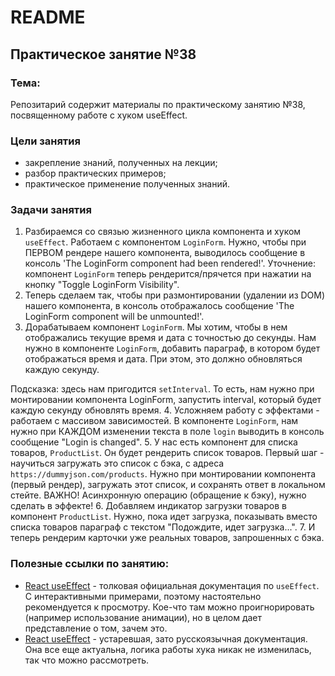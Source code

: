 # README

## Практическое занятие №38

### Тема:

Репозитарий содержит материалы по практическому занятию №38, посвященному работе с хуком useEffect.

### Цели занятия
- закрепление знаний, полученных на лекции;
- разбор практических примеров;
- практическое применение полученных знаний.

### Задачи занятия
1. Разбираемся со связью жизненного цикла компонента и хуком `useEffect`. Работаем с компонентом `LoginForm`. Нужно, чтобы при ПЕРВОМ рендере нашего компонента, выводилось сообщение в консоль 'The LoginForm component had been rendered!'. Уточнение: компонент `LoginForm` теперь рендерится/прячется при нажатии на кнопку "Toggle LoginForm Visibility".
2. Теперь сделаем так, чтобы при размонтировании (удалении из DOM) нашего компонента, в консоль отображалось сообщение 'The LoginForm component will be unmounted!'.
3. Дорабатываем компонент `LoginForm`. Мы хотим, чтобы в нем отображались текущие время и дата с точностью до секунды. Нам нужно в компоненте `LoginForm`, добавить параграф, в котором будет отображаться время и дата. При этом, это должно обновляться каждую секунду.

Подсказка: здесь нам пригодится `setInterval`. То есть, нам нужно при монтировании компонента LoginForm, запустить interval, который будет каждую секунду обновлять время.
4. Усложняем работу с эффектами - работаем с массивом зависимостей. В компоненте `LoginForm`, нам нужно при КАЖДОМ изменении текста в поле `login` выводить в консоль сообщение "Login is changed".
5. У нас есть компонент для списка товаров, `ProductList`. Он будет рендерить список товаров. Первый шаг - научиться загружать это список с бэка, с адреса `https://dummyjson.com/products`. Нужно при монтировании компонента (первый рендер), загружать этот список, и сохранять ответ в локальном стейте. ВАЖНО! Асинхронную операцию (обращение к бэку), нужно сделать в эффекте!
6. Добавляем индикатор загрузки товаров в компонент `ProductList`. Нужно, пока идет загрузка, показывать вместо списка товаров параграф с текстом "Подождите, идет загрузка...".
7. И теперь рендерим карточки уже реальных товаров, запрошенных с бэка.

### Полезные ссылки по занятию:
 - [React useEffect](https://react.dev/reference/react/useEffect#updating-state-based-on-previous-state-from-an-effect) - толковая официальная документация по `useEffect`. С интерактивными примерами, поэтому настоятельно рекомендуется к просмотру. Кое-что там можно проигнорировать (например использование анимации), но в целом дает представление о том, зачем это.
 - [React useEffect](https://ru.legacy.reactjs.org/docs/hooks-effect.html) - устаревшая, зато русскоязычная документация. Она все еще актуальна, логика работы хука никак не изменилась, так что можно рассмотреть.
